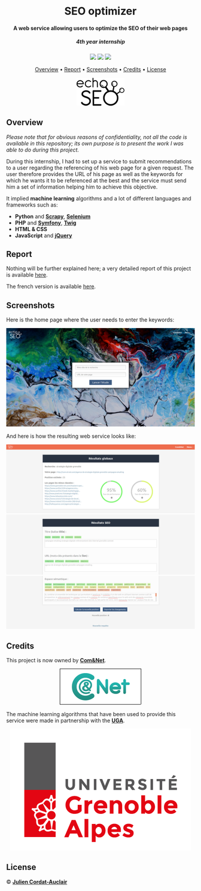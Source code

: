 <h1 align="center">
  <br>
  <b>SEO optimizer</b>
  <br>
</h1>

<h4 align="center">A web service allowing users to optimize the SEO of their web pages</h4>
<i><h5 align="center">4th year internship</h5></i>

<p align="center">
  <img src="https://img.shields.io/badge/project-professional-blueviolet.svg?style=flat-square">
  <img src="https://img.shields.io/badge/stability-unavailable-red.svg?style=flat-square">
  <img src="https://img.shields.io/badge/made_with-multiple_languages-lightgrey.svg?style=flat-square">
</p>

<p align="center">
  <a href="#overview">Overview</a> •
  <a href="#report">Report</a> •
  <a href="#screenshots">Screenshots</a> •
  <a href="#credits">Credits</a> •
  <a href="#license">License</a>
</p>

<p align="center">
  <img src="report/logoSEO.png">
</p>


## **Overview**

*Please note that for obvious reasons of confidentiality, not all the code is available in this repository; its own purpose is to present the work I was able to do during this project.*

During this internship, I had to set up a service to submit recommendations to a user regarding the referencing of his web page for a given request. The user therefore provides the URL of his page as well as the keywords for which he wants it to be referenced at the best and the service must send him a set of information helping him to achieve this objective.

It implied **machine learning** algorithms and a lot of different languages and frameworks such as:
- **Python** and **[Scrapy](https://scrapy.org/)**, **[Selenium](https://www.seleniumhq.org/)**
- **PHP** and **[Symfony](https://symfony.com/)**, **[Twig](https://twig.symfony.com/)**
- **HTML & CSS**
- **JavaScript** and **[jQuery](https://jquery.com/)**

## **Report**

Nothing will be further explained here; a very detailed report of this project is available [here](report/en_report.pdf).

The french version is available [here](report/fr_report.pdf).

## **Screenshots**

Here is the home page where the user needs to enter the keywords:
<p align="center">
  <img src="report/ecranAccueil.jpg">
</p>


And here is how the resulting web service looks like:
<p align="center">
  <img src="report/hautDePage.png">

  <img src="report/milieuDePage.png">

  <img src="report/basDePage.png">
</p>

## **Credits**

This project is now owned by **[Com&Net](http://com-et-net.com/)**.

<p align="center">
  <img src="doc/logocometnet.png">
</p>

The machine learning algorithms that have been used to provide this service were made in partnership with the **[UGA](https://www.univ-grenoble-alpes.fr/)**.

<p align="center">
  <img src="report/logoUGA.png">
</p>

## **License**

© **[Julien Cordat-Auclair](https://github.com/jcordatauclair)**
